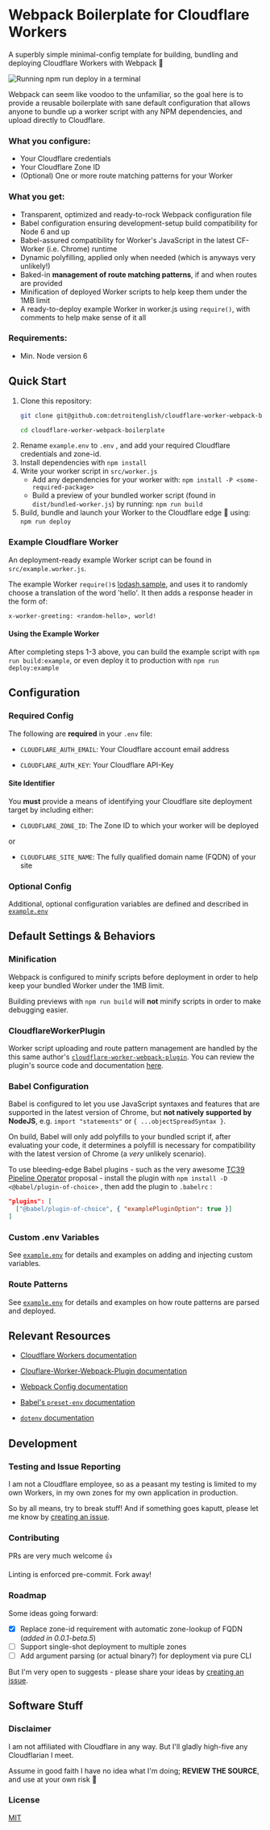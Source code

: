 # Webpack Boilerplate for Cloudflare Workers

A superbly simple minimal-config template for building, bundling and deploying Cloudflare Workers with Webpack 🚀

![Running npm run deploy in a terminal](.github/cf-worker-webpack-boilerplate-deploy.gif?raw=true "npm run deploy")

Webpack can seem like voodoo to the unfamiliar, so the goal here is to provide a reusable boilerplate with sane default configuration that allows anyone to bundle up a worker script with any NPM dependencies, and upload directly to Cloudflare.

### What you configure:
- Your Cloudflare credentials
- Your Cloudflare Zone ID
- (Optional) One or more route matching patterns for your Worker

### What you get:
- Transparent, optimized and ready-to-rock Webpack configuration file
- Babel configuration ensuring development-setup build compatibility for Node 6 and up
- Babel-assured compatibility for Worker's JavaScript in the latest CF-Worker (i.e. Chrome) runtime
- Dynamic polyfilling, applied only when needed (which is anyways very unlikely!)
- Baked-in **management of route matching patterns**, if and when routes are provided
- Minification of deployed Worker scripts to help keep them under the 1MB limit
- A ready-to-deploy example Worker in worker.js using `require()`, with comments to help make sense of it all

### Requirements:
- Min. Node version 6

## Quick Start

1. Clone this repository:
    ````bash
    git clone git@github.com:detroitenglish/cloudflare-worker-webpack-boilerplate.git

    cd cloudflare-worker-webpack-boilerplate
    ````
2. Rename `example.env` to `.env` , and add your required Cloudflare credentials and zone-id.
3. Install dependencies with `npm install`
4. Write your worker script in `src/worker.js`
   - Add any dependencies for your worker with: `npm install -P <some-required-package>`
   - Build a preview of your bundled worker script (found in `dist/bundled-worker.js`) by running: `npm run build`
5. Build, bundle and launch your Worker to the Cloudflare edge 🚀 using: `npm run deploy`


### Example Cloudflare Worker

An deployment-ready example Worker script can be found in `src/example.worker.js`.

The example Worker `require()`s [lodash.sample](https://www.npmjs.com/package/lodash.sample),
and uses it to randomly choose a translation of the word 'hello'. It then adds a response header in the form of:

  ````
  x-worker-greeting: <random-hello>, world!
  ````

#### Using the Example Worker

After completing steps 1-3 above, you can build the example script with `npm run build:example`,
or even deploy it to production with `npm run deploy:example`


## Configuration

### Required Config

The following are **required** in your `.env` file:

- `CLOUDFLARE_AUTH_EMAIL`: Your Cloudflare account email address

- `CLOUDFLARE_AUTH_KEY`: Your Cloudflare API-Key

#### Site Identifier

You **must** provide a means of identifying your Cloudflare site deployment target by including either:

- `CLOUDFLARE_ZONE_ID`: The Zone ID to which your worker will be deployed

or

- `CLOUDFLARE_SITE_NAME`: The fully qualified domain name (FQDN) of your site

### Optional Config

Additional, optional configuration variables are defined and described in [`example.env`](./example.env)


## Default Settings & Behaviors

### Minification
Webpack is configured to minify scripts before deployment in order to help keep your bundled Worker under the 1MB limit.

Building previews with `npm run build` will **not** minify scripts in order to make debugging easier.

### CloudflareWorkerPlugin
Worker script uploading and route pattern management are handled by the this same author's [`cloudflare-worker-webpack-plugin`](https://www.npmjs.com/package/cloudflare-worker-webpack-plugin). You can review the plugin's source code and documentation [here](https://github.com/detroitenglish/cloudflare-worker-webpack-plugin).

### Babel Configuration

Babel is configured to let you use JavaScript syntaxes and features that are supported in the latest version of Chrome, but **not natively supported by NodeJS**, e.g. `import "statements"` or `{ ...objectSpreadSyntax }`.

On build, Babel will only add polyfills to your bundled script if, after evaluating your code, it determines a polyfill is necessary for compatibility with the latest version of Chrome (a _very_ unlikely scenario).

To use bleeding-edge Babel plugins - such as the very awesome [TC39 Pipeline Operator](https://github.com/tc39/proposal-pipeline-operator) proposal - install the plugin with `npm install -D <@babel/plugin-of-choice>` , then add the plugin to `.babelrc` :

```json
"plugins": [
  ["@babel/plugin-of-choice", { "examplePluginOption": true }]
]
```

### Custom .env Variables

See [`example.env`](./example.env) for details and examples on adding and injecting custom variables.

### Route Patterns

See [`example.env`](./example.env) for details and examples on how route patterns are parsed and deployed.

## Relevant Resources

- [Cloudflare Workers documentation](https://developers.cloudflare.com/workers/)

- [Clouflare-Worker-Webpack-Plugin documentation](https://github.com/detroitenglish/cloudflare-worker-webpack-plugin)

- [Webpack Config documentation](https://webpack.js.org/configuration/)

- [Babel's `preset-env` documentation](https://babeljs.io/docs/en/next/babel-preset-env.html)

- [`dotenv` documentation](https://github.com/motdotla/dotenv)

## Development

### Testing and Issue Reporting

I am not a Cloudflare employee, so as a peasant my testing is limited to my own Workers,
in my own zones for my own application in production.

So by all means, try to break stuff! And if something goes kaputt, please let me know by
[creating an issue](https://github.com/detroitenglish/cloudflare-worker-webpack-boilerplate/issues).

### Contributing

PRs are very much welcome 👍

Linting is enforced pre-commit. Fork away!

### Roadmap

Some ideas going forward:

- [x] Replace zone-id requirement with automatic zone-lookup of FQDN (_added in 0.0.1-beta.5_)
- [ ] Support single-shot deployment to multiple zones
- [ ] Add argument parsing (or actual binary?) for deployment via pure CLI

But I'm very open to suggests - please share your ideas by [creating an issue](https://github.com/detroitenglish/cloudflare-worker-webpack-boilerplate/issues).

## Software Stuff

### Disclaimer
I am not affiliated with Cloudflare in any way. But I'll gladly high-five any Cloudflarian I meet.

Assume in good faith I have no idea what I'm doing; **REVIEW THE SOURCE**, and use at your own risk 🙈

### License
[MIT](./LICENSE)

